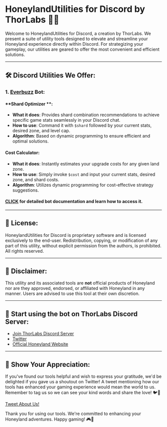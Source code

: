 # HoneylandUtilities for Discord by ThorLabs 🍯🤖

Welcome to HoneylandUtilities for Discord, a creation by ThorLabs. We present a suite of utility tools designed to elevate and streamline your Honeyland experience directly within Discord. For strategizing your gameplay, our utilities are geared to offer the most convenient and efficient solutions.

---

## 🛠️ Discord Utilities We Offer:

### 1. [Everbuzz](https://github.com/thorlabsDev/HoneylandUtilities/blob/master/Everbuzz.md) Bot: 
#### **Shard Optimizer **:
   - **What it does**: Provides shard combination recommendations to achieve specific game stats seamlessly in your Discord chat.
   - **How to use**: Command it with `$shard` followed by your current stats, desired zone, and level cap.
   - **Algorithm**: Based on dynamic programming to ensure efficient and optimal solutions.

#### **Cost Calculator**:
   - **What it does**: Instantly estimates your upgrade costs for any given land zone.
   - **How to use**: Simply invoke `$cost` and input your current stats, desired zone, and shard costs.
   - **Algorithm**: Utilizes dynamic programming for cost-effective strategy suggestions.

####  [CLICK](https://github.com/thorlabsDev/HoneylandUtilities/blob/master/Everbuzz.md) for detailed bot documentation and learn how to access it.
---


## 📝 License:
HoneylandUtilities for Discord is proprietary software and is licensed exclusively to the end-user. Redistribution, copying, or modification of any part of this utility, without explicit permission from the authors, is prohibited. All rights reserved.

---

## 📌 Disclaimer:
This utility and its associated tools are **not** official products of Honeyland nor are they approved, endorsed, or affiliated with Honeyland in any manner. Users are advised to use this tool at their own discretion.

---

## 🐝 Start using the bot on ThorLabs Discord Server:

- [Join ThorLabs Discord Server](https://discord.gg/thorlabs)
- [Twitter](https://twitter.com/thor_labs)
- [Official Honeyland Website](https://honey.land)

---

## 📣 Show Your Appreciation:

If you've found our tools helpful and wish to express your gratitude, we'd be delighted if you gave us a shoutout on Twitter! A tweet mentioning how our tools has enhanced your gaming experience would mean the world to us. Remember to tag us so we can see your kind words and share the love! 🐦💙

[Tweet About Us!](https://twitter.com/intent/tweet?text=I'm%20loving%20the%20Honeyland%20Tools%20for%20Discord%20by%20@thor_labs.%20It's%20transformed%20my%20@PlayHoneyland%20gaming%20experience%20super%20easy.%20Highly%20recommend!%20%23Honeyland%20%23Solana%20%23Gaming)

Thank you for using our tools. We're committed to enhancing your Honeyland adventures. Happy gaming! 🎮💬
